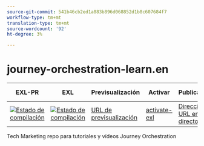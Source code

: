 ```yaml
---
source-git-commit: 541b46cb2ed1a883b896d068852d1b8c607684f7
workflow-type: tm+mt
translation-type: tm+mt
source-wordcount: '92'
ht-degree: 3%

---
```

# journey-orchestration-learn.en

| EXL-PR | EXL | Previsualización | Activar | Publicado | Ayuda de  |
|--- |--- |--- |--- |--- |--- |
| [![Estado de compilación](https://docs.ci.corp.adobe.com/view/exl-pr/job/journey-orchestration-learn.en_pr-exl/badge/icon)](https://docs.ci.corp.adobe.com/view/exl-pr/job/journey-orchestration-learn.en_pr-exl/lastBuild/) | [![Estado de compilación](https://docs.ci.corp.adobe.com/view/exl-pr/job/journey-orchestration-learn.en_exl/lastBuild/badge/icon)](https://docs.ci.corp.adobe.com/view/exl-pr/job/journey-orchestration-learn.en_exl/lastBuild/lastBuild) | [URL de previsualización](https://experienceleague.corp.adobe.com/docs/journey-orchestration-learn/using/home.html?lang=en) | [activate-exl](https://docs.ci.corp.adobe.com/job/activate-exl/build/) | [Dirección URL en directo](https://experienceleague.adobe.com/docs/journey-orchestration-learn/using/home.html?lang=en) | [Guía de creación](https://experienceleague.adobe.com/docs/authoring-guide-exl/using/home.html?lang=en) |

Tech Marketing repo para tutoriales y vídeos Journey Orchestration
